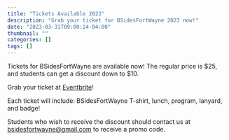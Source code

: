 ```yaml
---
title: "Tickets Available 2023"
description: "Grab your ticket for BSidesFortWayne 2023 now!"
date: "2023-03-31T09:00:24-04:00"
thumbnail: ""
categories: []
tags: []
---
```


Tickets for BSidesFortWayne are available now! The regular price is $25, and students can get a discount down to $10.

Grab your ticket at [Eventbrite](https://www.eventbrite.com/e/bsidesfortwayne-2023-tickets-559672183567)!

Each ticket will include: BSidesFortWayne T-shirt, lunch, program, lanyard, and badge!

Students who wish to receive the discount should contact us at bsidesfortwayne@gmail.com to receive a promo code.

<!--more-->

